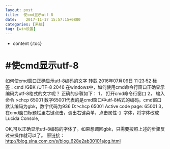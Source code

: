 ```yaml
---
layout: post
title:  使cmd显示utf-8
date:    2017-11-17 15:57:15+0800
categories: [系统] 
tag: [win设置] 
---
```


* content
{:toc}


#使cmd显示utf-8
===============

如何使cmd窗口正确显示utf-8编码的文字
转载 2016年07月09日 11:23:52 标签：cmd /GBK /UTF-8 2046
在windows中，如何使用cmd命令行窗口正确显示编码为utf-8格式的文字呢？
正确的步骤如下：
1， 打开cmd命令行窗口
2， 输入命令 >chcp 65001
数字65001代表的是cmd窗口中utf-8格式的编码。cmd窗口默认编码为gbk，数字代码为936
D:\>chcp 65001
Active code page: 65001
3，在cmd窗口标题栏里右键点击，调出右键菜单，点击属性-》字体，将字体改成Lucida Console,

OK,可以正确显示utf-8编码的字体了。如果想调回gbk，只需要按照上述的步骤反过来操作就可以了。
原链接：http://blog.sina.com.cn/s/blog_628e2ab30101ajcg.html
